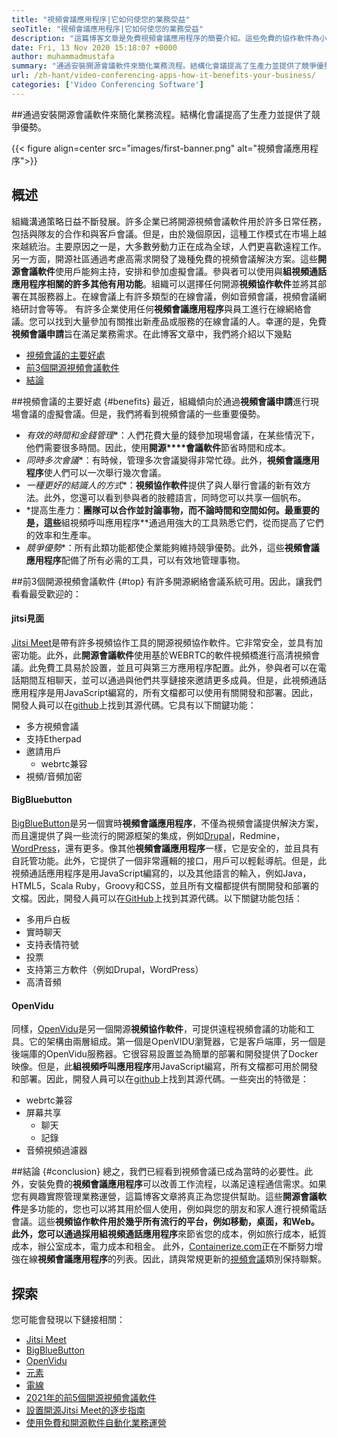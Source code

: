 ```yaml
---
title: "視頻會議應用程序|它如何使您的業務受益" 
seoTitle: "視頻會議應用程序|它如何使您的業務受益" 
description: "這篇博客文章是免費視頻會議應用程序的簡要介紹。這些免費的協作軟件為小組會議提供了廣泛的功能。" 
date: Fri, 13 Nov 2020 15:18:07 +0000
author: muhammadmustafa
summary: "通過安裝開源會議軟件來簡化業務流程。結構化會議提高了生產力並提供了競爭優勢。" 
url: /zh-hant/video-conferencing-apps-how-it-benefits-your-business/
categories: ['Video Conferencing Software']
---
```


##通過安裝開源會議軟件來簡化業務流程。結構化會議提高了生產力並提供了競爭優勢。

{{< figure align=center src="images/first-banner.png" alt="視頻會議應用程序">}}


## 概述
組織溝通策略日益不斷發展。許多企業已將開源視頻會議軟件用於許多日常任務，包括與隊友的合作和與客戶會議。但是，由於幾個原因，這種工作模式在市場上越來越統治。主要原因之一是，大多數勞動力正在成為全球，人們更喜歡遠程工作。另一方面，開源社區通過考慮高需求開發了幾種免費的視頻會議解決方案。這些**開源會議軟件**使用戶能夠主持，安排和參加虛擬會議。參與者可以使用與**組視頻通話應用程序相關的許多其他有用功能**。組織可以選擇任何開源**視頻協作軟件**並將其部署在其服務器上。在線會議上有許多類型的在線會議，例如音頻會議，視頻會議網絡研討會等等。
有許多企業使用任何**視頻會議應用程序**與員工進行在線網絡會議。您可以找到大量參加有關推出新產品或服務的在線會議的人。幸運的是，免費**視頻會議申請**旨在滿足業務需求。在此博客文章中，我們將介紹以下幾點
  * [][1][視頻會議的主要好處][2]
  * [前3個開源視頻會議軟件][3]
  * [結論][4]

##視頻會議的主要好處 {#benefits}
最近，組織傾向於通過**視頻會議申請**進行現場會議的虛擬會議。但是，我們將看到視頻會議的一些重要優勢。
* *有效的時間和金錢管理**：人們花費大量的錢參加現場會議，在某些情況下，他們需要很多時間。因此，使用**開源****會議軟件**節省時間和成本。
* *同時多次會議**：有時候，管理多次會議變得非常忙碌。此外，**視頻會議應用程序**使人們可以一次舉行幾次會議。
* *一種更好的結識人的方式**：**視頻協作軟件**提供了與人舉行會議的新有效方法。此外，您還可以看到參與者的肢體語言，同時您可以共享一個帆布。
* *提高生產力：**團隊可以合作並討論事物，而不論時間和空間如何。最重要的是，這些**組視頻呼叫應用程序**通過用強大的工具熟悉它們，從而提高了它們的效率和生產率。
* *競爭優勢**：所有此類功能都使企業能夠維持競爭優勢。此外，這些**視頻會議應用程序**配備了所有必需的工具，可以有效地管理事物。

##前3個開源視頻會議軟件 {#top}
有許多開源網絡會議系統可用。因此，讓我們看看最受歡迎的：

#### jitsi見面
[Jitsi Meet][5]是帶有許多視頻協作工具的開源視頻協作軟件。它非常安全，並具有加密功能。此外，此**開源會議軟件**使用基於WEBRTC的軟件視頻橋進行高清視頻會議。此免費工具易於設置，並且可與第三方應用程序配置。此外，參與者可以在電話期間互相聊天，並可以通過與他們共享鏈接來邀請更多成員。但是，此視頻通話應用程序是用JavaScript編寫的，所有文檔都可以使用有關開發和部署。因此，開發人員可以在[github][6]上找到其源代碼。它具有以下關鍵功能：
* 多方視頻會議
* 支持Etherpad
* 邀請用戶
  * webrtc兼容
* 視頻/音頻加密

#### BigBluebutton
[BigBlueButton][7]是另一個實時**視頻會議應用程序**，不僅為視頻會議提供解決方案，而且還提供了與一些流行的開源框架的集成，例如[Drupal][8]，Redmine，[WordPress][9]，還有更多。像其他**視頻會議應用程序**一樣，它是安全的，並且具有自託管功能。此外，它提供了一個非常邏輯的接口，用戶可以輕鬆導航。但是，此視頻通話應用程序是用JavaScript編寫的，以及其他語言的輸入，例如Java，HTML5，Scala Ruby，Groovy和CSS，並且所有文檔都提供有關開發和部署的文檔。因此，開發人員可以在[GitHub][10]上找到其源代碼。以下關鍵功能包括：
* 多用戶白板
* 實時聊天
* 支持表情符號
* 投票
* 支持第三方軟件（例如Drupal，WordPress）
* 高清音頻

#### OpenVidu
同樣，[OpenVidu][11]是另一個開源**視頻協作軟件**，可提供遠程視頻會議的功能和工具。它的架構由兩層組成。第一個是OpenVIDU瀏覽器，它是客戶端庫，另一個是後端庫的OpenVidu服務器。它很容易設置並為簡單的部署和開發提供了Docker映像。但是，此**組視頻呼叫應用程序**用JavaScript編寫，所有文檔都可用於開發和部署。因此，開發人員可以在[github][12]上找到其源代碼。一些突出的特徵是：
  * webrtc兼容
* 屏幕共享
  * 聊天
  * 記錄
* 音頻視頻過濾器

##結論 {#conclusion}
總之，我們已經看到視頻會議已成為當時的必要性。此外，安裝免費的**視頻會議應用程序**可以改善工作流程，以滿足遠程通信需求。如果您有興趣實際管理業務運營，這篇博客文章將真正為您提供幫助。這些**開源會議軟件**是多功能的，您也可以將其用於個人使用，例如與您的朋友和家人進行視頻電話會議。這些**視頻協作軟件用於幾乎所有流行的平台，例如移動，桌面，**和Web。此外，您可以通過採用**組視頻通話應用程序**來節省您的成本，例如旅行成本，紙質成本，辦公室成本，電力成本和租金。
此外，[Containerize.com][13]正在不斷努力增強在線**視頻會議應用程序**的列表。因此，請與常規更新的[視頻會議][14]類別保持聯繫。

## 探索
您可能會發現以下鏈接相關：
  * [Jitsi Meet][5]
  * [BigBlueButton][7]
  * [OpenVidu][11]
  * [元素][15]
  * [電線][16]
  * [2021年的前5個開源視頻會議軟件][17]
  * [設置開源Jitsi Meet的逐步指南][18]
  * [使用免費和開源軟件自動化業務運營][19]

  
[1]: #why
[2]: #benefits
[3]: #top
[4]: #conclusion
[5]: https://products.containerize.com/video-conferencing/jitsi
[6]: https://github.com/jitsi/jitsi-meet
[7]: https://products.containerize.com/video-conferencing/bigbluebutton
[8]: https://products.containerize.com/content-management/drupal/
[9]: https://products.containerize.com/blogging/wordpress/
[10]: https://github.com/bigbluebutton/bigbluebutton
[11]: https://products.containerize.com/video-conferencing/openvidu
[12]: https://github.com/OpenVidu/openvidu
[13]: https://www.containerize.com/
[14]: https://products.containerize.com/video-conferencing/
[15]: https://products.containerize.com/video-conferencing/element
[16]: https://products.containerize.com/video-conferencing/wire
[17]: https://blog.containerize.com/video-conferencing-software/top-5-open-source-video-conferencing-software-of-2021/
[18]: https://blog.containerize.com/video-conferencing-software/how-to-set-up-open-source-jitsi-meet/
[19]: https://blog.containerize.com/blogging/automate-business-operations-using-open-source-software/

